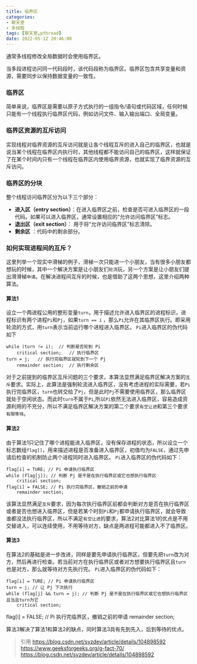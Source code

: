 ```yaml
---
title: 临界区
categories:
- 聊天室
- 多线程
tags: [聊天室,pthread]
date: 2022-05-12 20:46:00
---
```

通常多线程修改全局数据时会使用临界区。

当多段进程访问同一代码段时，该代码段称为临界区。临界区包含共享变量和资源，需要同步以保持数据变量的一致性。
<!--more-->
### 临界区
简单来说，临界区是需要以原子方式执行的一组指令/语句或代码区域，任何时候只能有一个线程执行临界区代码，例如访问文件、输入输出端口、全局变量。

### 临界区资源的互斥访问
实现线程对临界资源的互斥访问就是让各个线程互斥的进入自己的临界区，也就是说当某个线程在临界区内执行时，其他线程都不能访问自己的临界区，这样就保证了在某个时间内只有一个线程在临界区内使用临界资源，也就实现了临界资源的互斥访问。

### 临界区的分块
整个线程访问临界区分为以下三个部分：

- **进入区（entry section）**：在进入临界区之前，检查是否可进入临界区的一段代码。如果可以进入临界区，通常设置相应的“允许访问临界区”标志。
- **退出区（exit section）**： 用于将“允许访问临界区”标志清除。
- **剩余区** ：代码中的剩余部分。

### 如何实现进程间的互斥？
这里列举一个现实中滑梯的例子，滑梯一次只能进一个小朋友，当有很多小朋友都想玩的时候，其中一个解决方案是让小朋友们`轮流`玩，另一个方案是让小朋友们提出滑滑梯`申请`。在解决进程间互斥的时候，也是借助了这两个思想，这里介绍两种算法。

#### 算法1
设立一个两进程公用的整形变量`turn`，用于描述允许进入临界区的进程标识，进程标识有两个进程`Pi`和`Pj`，如果`turn == i` ，那么`Pi`允许在其临界区执行。即采用轮流的方式，用`turn`表示当前运行哪个进程进入临界区。
`Pi`进入临界区的伪代码如下

	while (turn != i); 	// 判断是否轮到 Pi 
		critical section; 	// 执行临界区
	turn = j; 	// 执行完临界区就轮到下一个 Pj
		remainder section; 	// 执行剩余区

对于之前提到的临界区互斥问题的三个要求，本算法显然满足临界区解决方案的`互斥`要求。实际上，此算法是强制轮流进入临界区，没有考虑进程的实际需要，若`Pi`执行完临界区，`turn`也转交给了`Pj`，但是此时`Pj`不需要使用临界区，那么临界区就处于空闲状态。而此时`turn`不属于`Pi`,所以`Pi`依然无法进入临界区，容易造成资源利用的不充分，所以不满足临界区解决方案的第二个要求`有空让进`和第三个要求`有限等待`。

#### 算法2
由于算法1只记住了哪个进程能进入临界区，没有保存进程的状态，所以设立一个标志数组`flag[]`，用来描述进程是否准备进入临界区，初值均为`FALSE`，通过先申请后检查的机制防止两个进程同时进入临界区。
`Pi`进入临界区的伪代码如下：

	flag[i] = TURE; // Pi 申请执行临界区
	while (flag[j]); // 判断 Pj 是不是在执行临界区或它也想执行临界区
	    critical section;
	flag[i] = FALSE; // Pi 执行完临界区，撤销之前的申请
	    remainder section;

该算法显然满足`互斥`要求，因为每次执行临界区前都会判断对方是否在执行临界区或者是否也想进入临界区，但是若某个时刻`Pi`和`Pj`都申请执行临界区，就会导致谁都没法执行临界区，所以不满足`有空让进`的要求，算法2对比算法1的优点是不用交替进入，可以连续使用，不用等待对方，缺点是两进程可能都进入不了临界区。

#### 算法3
在算法2的基础是进一步改进，同样是要先申请执行临界区，但要先把`turn`改为对方，然后再进行检查。若当前对方在执行临界区或者对方想要执行临界区且`turn`也是对方，那么就等待对方先执行完。
`Pi`进入临界区的伪代码如下：

	flag[i] = TURE; // Pi 申请执行临界区
	turn = j; // 让 Pj 下次执行
	while (flag[j] && turn = j); // 判断 Pj 是不是在执行临界区或它也想执行临界区且当且turn为它
	    critical section;
flag[i] = FALSE; // Pi 执行完临界区，撤销之前的申请
    remainder section;

算法3解决了算法1和算法2的缺点，同时算法3具有先到先入，后到等待的优点。

>引用
https://blog.csdn.net/syzdev/article/details/104898592
https://www.geeksforgeeks.org/g-fact-70/
https://blog.csdn.net/syzdev/article/details/104898592